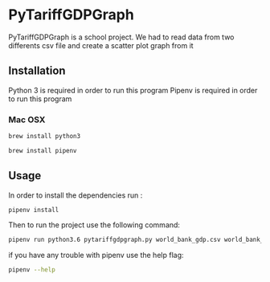 # PyTariffGDPGraph

PyTariffGDPGraph is a school project.
We had to read data from two differents csv file and create a scatter plot graph from it

## Installation

Python 3 is required in order to run this program
Pipenv is required in order to run this program

### Mac OSX

```bash
brew install python3
```

```bash
brew install pipenv
```

## Usage 

In order to install the dependencies run :

```bash
pipenv install
```

Then to run the project use the following command: 

```bash
pipenv run python3.6 pytariffgdpgraph.py world_bank_gdp.csv world_bank_tariff.csv
```

if you have any trouble with pipenv use the help flag:

```bash
pipenv --help
```